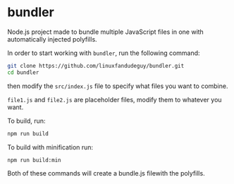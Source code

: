 # bundler

Node.js project made to bundle multiple JavaScript files in one with automatically injected polyfills.

In order to start working with `bundler`, run the following command:

```bash
git clone https://github.com/linuxfandudeguy/bundler.git
cd bundler
```

then modify the `src/index.js` file to specify what files you want to combine.

`file1.js` and `file2.js` are placeholder files, modify them to whatever you want.

To build, run:

```bash
npm run build
```
To build with minification run:

```bash
npm run build:min
```
Both of these commands will create a bundle.js filewith the polyfills.
